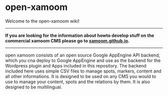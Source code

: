 open-xamoom
================
Welcome to the open-xamoom wiki!


***
**If you are looking for the information about howto develop stuff on the commercial xamoom CMS please go to [xamoom.github.io](http://xamoom.github.io).**
***

open xamoom consists of an open source Google AppEngine API backend, which you cna deploy to Google AppEngine and use as the backend for the Wordpress plugin and Apps included in this repository. The backend included here uses simple CSV files to manage spots, markers, content and all other informations. It is designed to be used on any CMS you would to use to manage your content, spots and the relations by them. It is also designed to be multilingual.
